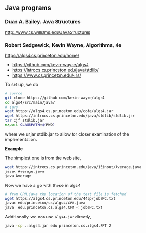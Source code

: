 ## Java programs

### Duan A. Bailey. **Java Structures**

http://www.cs.williams.edu/JavaStructures

### Robert Sedgewick, Kevin Wayne, **Algorithms, 4e**

https://algs4.cs.princeton.edu/home/

  * https://github.com/kevin-wayne/algs4
  * https://introcs.cs.princeton.edu/java/stdlib/
  * https://www.cs.princeton.edu/~rs/

To set up, we do
```bash
# source
git clone https://github.com/kevin-wayne/algs4
cd algs4/src/main/java/
# jars
wget https://algs4.cs.princeton.edu/code/algs4.jar
wget https://introcs.cs.princeton.edu/java/stdlib/stdlib.jar
tar xjf stdlib.jar
export CLASSPATH=$(PWD)
```
where we unjar stdlib.jar to allow for closer examination of the implementation.

**Example**

The simplest one is from the web site,
```bash
wget https://introcs.cs.princeton.edu/java/15inout/Average.java
javac Average.java
java Average
```

Now we have a go with those in algs4
```bash
# from CPM.java the location of the test file is fetched
wget https://algs4.cs.princeton.edu/44sp/jobsPC.txt
javac edu/princeton/cs/algs4/CPM.java
java  edu.princeton.cs.algs4.CPM < jobsPC.txt
```

Additionally, we can use `algs4.jar` directly,
```bash
java -cp .:algs4.jar edu.princeton.cs.algs4.FFT 2
```

